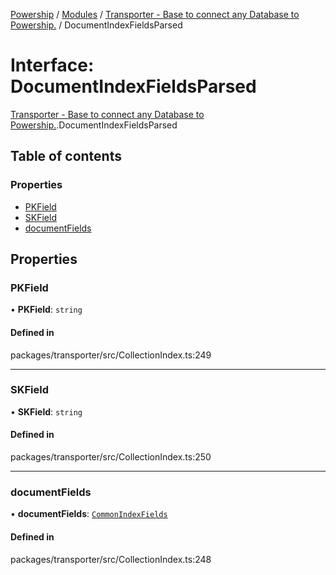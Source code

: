 [Powership](../README.md) / [Modules](../modules.md) / [Transporter - Base to connect any Database to Powership.](../modules/Transporter___Base_to_connect_any_Database_to_Powership_.md) / DocumentIndexFieldsParsed

# Interface: DocumentIndexFieldsParsed

[Transporter - Base to connect any Database to Powership.](../modules/Transporter___Base_to_connect_any_Database_to_Powership_.md).DocumentIndexFieldsParsed

## Table of contents

### Properties

- [PKField](Transporter___Base_to_connect_any_Database_to_Powership_.DocumentIndexFieldsParsed.md#pkfield)
- [SKField](Transporter___Base_to_connect_any_Database_to_Powership_.DocumentIndexFieldsParsed.md#skfield)
- [documentFields](Transporter___Base_to_connect_any_Database_to_Powership_.DocumentIndexFieldsParsed.md#documentfields)

## Properties

### PKField

• **PKField**: `string`

#### Defined in

packages/transporter/src/CollectionIndex.ts:249

___

### SKField

• **SKField**: `string`

#### Defined in

packages/transporter/src/CollectionIndex.ts:250

___

### documentFields

• **documentFields**: [`CommonIndexFields`](../modules/Transporter___Base_to_connect_any_Database_to_Powership_.md#commonindexfields)

#### Defined in

packages/transporter/src/CollectionIndex.ts:248
